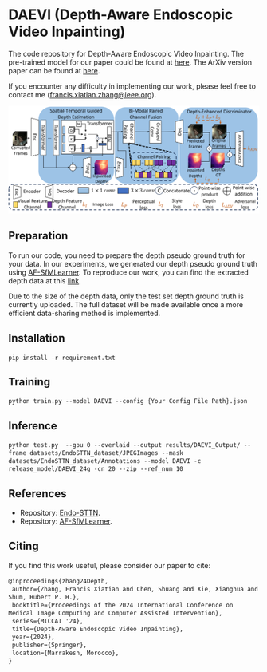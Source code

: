 # DAEVI (Depth-Aware Endoscopic Video Inpainting)
The code repository for Depth-Aware Endoscopic Video Inpainting. The pre-trained model for our paper could be found at [here](https://drive.google.com/drive/folders/1vYsUxgmtsQ7V61nIbGEf2kANzsp8Cj9D?usp=sharing). The ArXiv version paper can be found at [here](https://arxiv.org/abs/2407.02675). 

If you encounter any difficulty in implementing our work, please feel free to contact me ([francis.xiatian.zhang@ieee.org](mailto:francis.xiatian.zhang@ieee.org)).


![image](Image/Framework.png)

## Preparation
To run our code, you need to prepare the depth pseudo ground truth for your data. In our experiments, we generated our depth pseudo ground truth using [AF-SfMLearner](https://github.com/ShuweiShao/AF-SfMLearner). To reproduce our work, you can find the extracted depth data at this [link](https://durhamuniversity-my.sharepoint.com/:f:/g/personal/slxb76_durham_ac_uk/EsY9YfrENMFMqV6FIMHoZ4EBgTlEzdoal7oN8xX2WozgOw?e=Vrxp5a).

Due to the size of the depth data, only the test set depth ground truth is currently uploaded. The full dataset will be made available once a more efficient data-sharing method is implemented.

## Installation

```
pip install -r requirement.txt
```


## Training
```
python train.py --model DAEVI --config {Your Config File Path}.json
```

## Inference
```
python test.py  --gpu 0 --overlaid --output results/DAEVI_Output/ --frame datasets/EndoSTTN_dataset/JPEGImages --mask datasets/EndoSTTN_dataset/Annotations --model DAEVI -c release_model/DAEVI_24g -cn 20 --zip --ref_num 10
```
## References
- Repository: [Endo-STTN](https://github.com/endomapper/Endo-STTN).
- Repository: [AF-SfMLearner](https://github.com/ShuweiShao/AF-SfMLearner).

## Citing

If you find this work useful, please consider our paper to cite:

```
@inproceedings{zhang24Depth,
 author={Zhang, Francis Xiatian and Chen, Shuang and Xie, Xianghua and Shum, Hubert P. H.},
 booktitle={Proceedings of the 2024 International Conference on Medical Image Computing and Computer Assisted Intervention},
 series={MICCAI '24},
 title={Depth-Aware Endoscopic Video Inpainting},
 year={2024},
 publisher={Springer},
 location={Marrakesh, Morocco},
}
```
